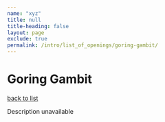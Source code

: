 ```yaml
---
name: "xyz"
title: null
title-heading: false
layout: page
exclude: true
permalink: /intro/list_of_openings/goring-gambit/
---
```


# Goring Gambit

[back to list](../../list_of_openings)

Description unavailable